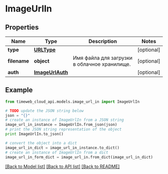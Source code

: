 # ImageUrlIn


## Properties
Name | Type | Description | Notes
------------ | ------------- | ------------- | -------------
**type** | [**URLType**](URLType.md) |  | [optional] 
**filename** | **object** | Имя файла для загрузки в облачное хранилище. | [optional] 
**auth** | [**ImageUrlAuth**](ImageUrlAuth.md) |  | [optional] 

## Example

```python
from timeweb_cloud_api.models.image_url_in import ImageUrlIn

# TODO update the JSON string below
json = "{}"
# create an instance of ImageUrlIn from a JSON string
image_url_in_instance = ImageUrlIn.from_json(json)
# print the JSON string representation of the object
print ImageUrlIn.to_json()

# convert the object into a dict
image_url_in_dict = image_url_in_instance.to_dict()
# create an instance of ImageUrlIn from a dict
image_url_in_form_dict = image_url_in.from_dict(image_url_in_dict)
```
[[Back to Model list]](../README.md#documentation-for-models) [[Back to API list]](../README.md#documentation-for-api-endpoints) [[Back to README]](../README.md)


